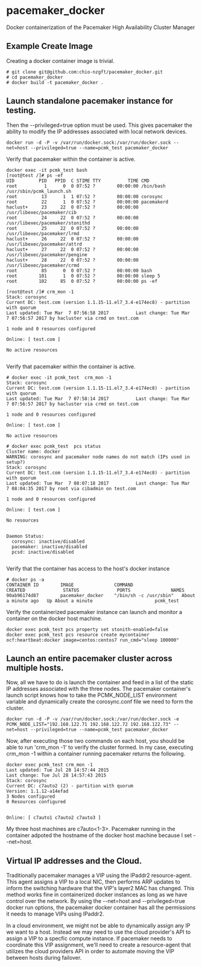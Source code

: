# pacemaker_docker
Docker containerization of the Pacemaker High Availability Cluster Manager

## Example Create Image

Creating a docker container image is trivial. 

```
# git clone git@github.com:chio-nzgft/pacemaker_docker.git
# cd pacemaker_docker
# docker build -t pacemaker_docker .

```

## Launch standalone pacemaker instance for testing.

Then the --privileged=true option must be used. This gives pacemaker the ability
to modify the IP addresses associated with local network devices. 

```
docker run -d -P -v /var/run/docker.sock:/var/run/docker.sock --net=host --privileged=true --name=pcmk_test pacemaker_docker

```

Verify that pacemaker within the container is active.

```
docker exec -it pcmk_test bash
[root@test /]# ps -ef
UID         PID   PPID  C STIME TTY          TIME CMD
root          1      0  0 07:52 ?        00:00:00 /bin/bash /usr/sbin/pcmk_launch.sh
root         13      1  1 07:52 ?        00:00:00 corosync
root         22      1  0 07:52 ?        00:00:00 pacemakerd
haclust+     23     22  0 07:52 ?        00:00:00 /usr/libexec/pacemaker/cib
root         24     22  0 07:52 ?        00:00:00 /usr/libexec/pacemaker/stonithd
root         25     22  0 07:52 ?        00:00:00 /usr/libexec/pacemaker/lrmd
haclust+     26     22  0 07:52 ?        00:00:00 /usr/libexec/pacemaker/attrd
haclust+     27     22  0 07:52 ?        00:00:00 /usr/libexec/pacemaker/pengine
haclust+     28     22  0 07:52 ?        00:00:00 /usr/libexec/pacemaker/crmd
root         85      0  0 07:52 ?        00:00:00 bash
root        101      1  0 07:52 ?        00:00:00 sleep 5
root        102     85  0 07:52 ?        00:00:00 ps -ef

[root@test /]# crm_mon -1
Stack: corosync
Current DC: test.com (version 1.1.15-11.el7_3.4-e174ec8) - partition with quorum
Last updated: Tue Mar  7 07:56:58 2017          Last change: Tue Mar  7 07:56:57 2017 by hacluster via crmd on test.com

1 node and 0 resources configured

Online: [ test.com ]

No active resources


```
Verify that pacemaker within the container is active.

```
# docker exec -it pcmk_test  crm_mon -1
Stack: corosync
Current DC: test.com (version 1.1.15-11.el7_3.4-e174ec8) - partition with quorum
Last updated: Tue Mar  7 07:58:14 2017          Last change: Tue Mar  7 07:56:57 2017 by hacluster via crmd on test.com

1 node and 0 resources configured

Online: [ test.com ]

No active resources

# docker exec pcmk_test  pcs status
Cluster name: docker
WARNING: corosync and pacemaker node names do not match (IPs used in setup?)
Stack: corosync
Current DC: test.com (version 1.1.15-11.el7_3.4-e174ec8) - partition with quorum
Last updated: Tue Mar  7 08:07:18 2017          Last change: Tue Mar  7 08:04:35 2017 by root via cibadmin on test.com

1 node and 0 resources configured

Online: [ test.com ]

No resources


Daemon Status:
  corosync: inactive/disabled
  pacemaker: inactive/disabled
  pcsd: inactive/disabled


```

Verify that the container has access to the host's docker instance

```
# docker ps -a
CONTAINER ID        IMAGE               COMMAND                  CREATED              STATUS              PORTS               NAMES
90ab96174d87        pacemaker_docker    "/bin/sh -c /usr/sbin"   About a minute ago   Up About a minute                       pcmk_test

```

Verify the containerized pacemaker instance can launch and monitor a
container on the docker host machine.
```
docker exec pcmk_test pcs property set stonith-enabled=false
docker exec pcmk_test pcs resource create mycontainer ocf:heartbeat:docker image=centos:centos7 run_cmd="sleep 100000"
```

## Launch an entire pacemaker cluster across multiple hosts.

Now, all we have to do is launch the container and feed in a list of the
static IP addresses associated with the three nodes. The pacemaker container's
launch script knows how to take the PCMK_NODE_LIST environment variable and
dynamically create the corosync.conf file we need to form the cluster.

```
docker run -d -P -v /var/run/docker.sock:/var/run/docker.sock -e PCMK_NODE_LIST="192.168.122.71 192.168.122.72 192.168.122.73" --net=host --privileged=true --name=pcmk_test pacemaker_docker
```

Now, after executing those two commands on each host, you should be able
to run 'crm_mon -1' to verify the cluster formed. In my case, executing
crm_mon -1 within a container running pacemaker returns the following.

```
docker exec pcmk_test crm_mon -1
Last updated: Tue Jul 28 14:57:44 2015
Last change: Tue Jul 28 14:57:43 2015
Stack: corosync
Current DC: c7auto2 (2) - partition with quorum
Version: 1.1.12-a14efad
3 Nodes configured
0 Resources configured


Online: [ c7auto1 c7auto2 c7auto3 ]
```

My three host machines are c7auto<1-3>. Pacemaker running in the container adpoted
the hostname of the docker host machine because I set --net=host.

## Virtual IP addresses and the Cloud.

Traditionally pacemaker manages a VIP using the IPaddr2 resource-agent. This
agent assigns a VIP to a local NIC, then performs ARP updates to inform the
switching hardware that the VIP's layer2 MAC has changed. This method works
fine in containerized docker instances as long as we have control over the
network. By using the --net=host and --privileged=true docker run options,
the pacemaker docker container has all the permissions it needs to manage
VIPs using IPaddr2.

In a cloud environment, we might not be able to dynamically assign any IP we
want to a host. Instead we may need to use the cloud provider's API to assign
a VIP to a specfic compute instance. If pacemaker needs to coordinate this
VIP assignment, we'll need to create a resource-agent that utilizes the cloud
providers API in order to automate moving the VIP between hosts during failover.


